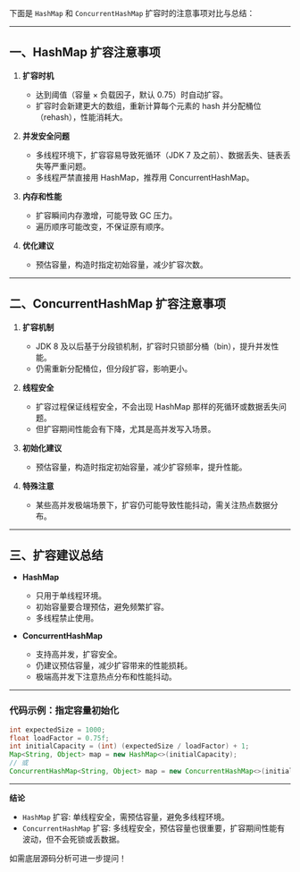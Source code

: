 下面是 `HashMap` 和 `ConcurrentHashMap` 扩容时的注意事项对比与总结：

---

## 一、HashMap 扩容注意事项

1. **扩容时机**  
   - 达到阈值（容量 × 负载因子，默认 0.75）时自动扩容。
   - 扩容时会新建更大的数组，重新计算每个元素的 hash 并分配桶位（rehash），性能消耗大。

2. **并发安全问题**  
   - 多线程环境下，扩容容易导致死循环（JDK 7 及之前）、数据丢失、链表丢失等严重问题。
   - 多线程严禁直接用 HashMap，推荐用 ConcurrentHashMap。

3. **内存和性能**  
   - 扩容瞬间内存激增，可能导致 GC 压力。
   - 遍历顺序可能改变，不保证原有顺序。

4. **优化建议**  
   - 预估容量，构造时指定初始容量，减少扩容次数。

---

## 二、ConcurrentHashMap 扩容注意事项

1. **扩容机制**  
   - JDK 8 及以后基于分段锁机制，扩容时只锁部分桶（bin），提升并发性能。
   - 仍需重新分配桶位，但分段扩容，影响更小。

2. **线程安全**  
   - 扩容过程保证线程安全，不会出现 HashMap 那样的死循环或数据丢失问题。
   - 但扩容期间性能会有下降，尤其是高并发写入场景。

3. **初始化建议**  
   - 预估容量，构造时指定初始容量，减少扩容频率，提升性能。

4. **特殊注意**  
   - 某些高并发极端场景下，扩容仍可能导致性能抖动，需关注热点数据分布。

---

## 三、扩容建议总结

- **HashMap**  
  - 只用于单线程环境。
  - 初始容量要合理预估，避免频繁扩容。
  - 多线程禁止使用。

- **ConcurrentHashMap**  
  - 支持高并发，扩容安全。
  - 仍建议预估容量，减少扩容带来的性能损耗。
  - 极端高并发下注意热点分布和性能抖动。

---

### 代码示例：指定容量初始化

```java
int expectedSize = 1000;
float loadFactor = 0.75f;
int initialCapacity = (int) (expectedSize / loadFactor) + 1;
Map<String, Object> map = new HashMap<>(initialCapacity);
// 或
ConcurrentHashMap<String, Object> map = new ConcurrentHashMap<>(initialCapacity);
```

---

**结论**  
- `HashMap` 扩容: 单线程安全，需预估容量，避免多线程环境。
- `ConcurrentHashMap` 扩容: 多线程安全，预估容量也很重要，扩容期间性能有波动，但不会死锁或丢数据。

如需底层源码分析可进一步提问！